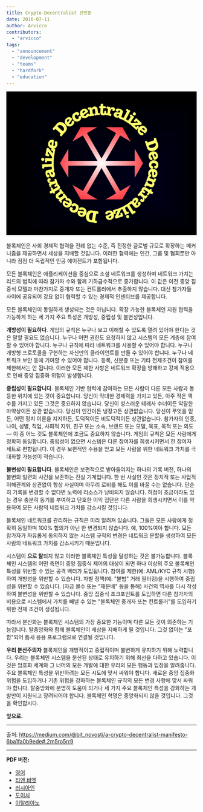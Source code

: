 ```yaml
---
title: Crypto-Decentralist 선언문
date: 2016-07-11
author: Arvicco
contributors:
  - "arvicco"
tags:
  - "announcement"
  - "development"
  - "teams"
  - "hardfork"
  - "education"
---
```


![탈중앙화!](./1gMu8qJtr2NeEuuGzvsfcnw.png)

블록체인은 사회 경제적 협력을 전례 없는 수준, 즉 진정한 글로벌 규모로 확장하는 메커니즘을 제공하면서 세상을 지배할 것입니다. 이러한 협력에는 인간, 그룹 및 협회뿐만 아니라 점점 더 독립적인 인공 에이전트가 포함됩니다.

모든 블록체인은 애플리케이션을 중심으로 소셜 네트워크를 생성하며 네트워크 가치는 리드의 법칙에 따라 참가자 수와 함께 기하급수적으로 증가합니다. 이 값은 이전 중앙 집중식 모델과 마찬가지로 중개자 또는 컨트롤러에서 추출하지 않습니다. 대신 참가자들 사이에 공유되어 강요 없이 협력할 수 있는 경제적 인센티브를 제공합니다.

모든 블록체인이 동일하게 생성되는 것은 아닙니다. 확장 가능한 블록체인 지원 협력을 가능하게 하는 세 가지 주요 특성은 개방성, 중립성 및 불변성입니다.

**개방성이 필요하다**. 게임의 규칙은 누구나 보고 이해할 수 있도록 열려 있어야 한다는 것은 말할 필요도 없습니다. 누구나 어떤 권한도 요청하지 않고 시스템의 모든 계층에 참여할 수 있어야 합니다. 누구나 규칙에 따라 네트워크를 사용할 수 있어야 합니다. 누구나 개방형 프로토콜을 구현하는 자신만의 클라이언트를 만들 수 있어야 합니다. 누구나 네트워크 보안 등에 기여할 수 있어야 합니다. 등록, 신분증 또는 기타 전제조건이 참여를 제한해서는 안 됩니다. 이러한 모든 제한 사항은 네트워크 확장을 방해하고 강제 적용으로 인해 중앙 집중화 위험이 발생합니다.

**중립성이 필요합니다**. 블록체인 기반 협력에 참여하는 모든 사람이 다른 모든 사람과 동등한 위치에 있는 것이 중요합니다. 당신이 막대한 경제력을 가지고 있든, 아주 적은 액수를 가지고 있든 그것은 중요하지 않습니다. 당신이 성스러운 테레사 수녀이든 악랄한 마약상이든 상관 없습니다. 당신이 인간이든 냉장고든 상관없습니다. 당신이 무엇을 믿든, 어떤 정치 이론을 지지하든, 도덕적이든 비도덕적이든 상관없습니다. 참가자의 인종, 나이, 성별, 직업, 사회적 지위, 친구 또는 소속, 브랜드 또는 모델, 목표, 목적 또는 의도 — 이 중 어느 것도 블록체인에 조금도 중요하지 않습니다. 게임의 규칙은 모든 사람에게 정확히 동일합니다. 중립성이 없으면 시스템은 다른 참여자를 희생시키면서 한 참여자 세트로 편향됩니다. 이 경우 보편적인 수용을 얻고 모든 사람을 위한 네트워크 가치를 극대화할 가능성이 적습니다.

**불변성이 필요합니다**. 블록체인은 보편적으로 받아들여지는 하나의 기록 버전, 하나의 불변의 일련의 사건을 보존하는 진실 기계입니다. 한 번 사실인 것은 정치적 또는 사업적 이해관계와 상관없이 항상 사실이며 아무리 로비를 해도 이를 바꿀 수는 없습니다. 단순히 기록을 변경할 수 없다면 노력에 리소스가 낭비되지 않습니다. 허점이 조금이라도 있는 경우 충분히 동기를 부여하고 단호한 이익 집단은 다른 사람을 희생시키면서 이를 악용하여 모든 사람의 네트워크 가치를 감소시킬 것입니다.

블록체인 네트워크를 관리하는 규칙은 미리 알려져 있습니다. 그들은 모든 사람에게 정확히 동일하며 100% 합의가 아닌 한 변경되지 않습니다. 예, 100%여야 합니다. 모든 참가자가 자유롭게 동의하지 않는 시스템 규칙의 변경은 네트워크 분할을 생성하여 모든 사람의 네트워크 가치를 감소시키기 때문입니다.

시스템이 **으로 탈**되지 않고 이러한 블록체인 특성을 달성하는 것은 불가능합니다. 블록체인 시스템의 어떤 측면이 중앙 집중식 제어의 대상이 되면 하나 이상의 주요 블록체인 특성을 위반할 수 있는 공격 벡터가 도입됩니다. 참여를 제한(예: AML/KYC 규칙 시행)하여 개방성을 위반할 수 있습니다. 차별 정책(예: "불법" 거래 필터링)을 시행하여 중립성을 위반할 수 있습니다. (자금 몰수 또는 "재분배" 등을 통해) 사건의 역사를 다시 작성하여 불변성을 위반할 수 있습니다. 중앙 집중식 초크포인트를 도입하면 다른 참가자의 비용으로 시스템에서 가치를 빼낼 수 있는 "블록체인 중개자 또는 컨트롤러"를 도입하기 위한 전제 조건이 생성됩니다.

따라서 분산화는 블록체인 시스템의 가장 중요한 기능이며 다른 모든 것이 의존하는 기능입니다. 탈중앙화와 함께 블록체인이 세상을 지배하게 될 것입니다. 그것 없이는 "포함"되어 틈새 응용 프로그램으로 연결될 것입니다.

**우리 분산주의자** 블록체인을 개방적이고 중립적이며 불변하게 유지하기 위해 노력합니다. 우리는 블록체인 시스템을 분산된 상태로 유지하기 위해 최선을 다하고 있습니다. 이것은 암호화 세계와 그 너머의 모든 개발에 대한 우리의 모든 행동과 입장을 알려줍니다. 주요 블록체인 특성을 위반하려는 모든 시도에 맞서 싸워야 합니다. 새로운 중앙 집중화 위험을 도입하거나 기존 위험을 강화하는 블록체인 규칙의 모든 변경 사항에 맞서 싸워야 합니다. 탈중앙화에 분명히 도움이 되거나 세 가지 주요 블록체인 특성을 강화하는 개발만이 지원되고 장려되어야 합니다. 블록체인 혁명은 중앙화되지 않을 것입니다. 그것을 확인합시다.

**앞으로.**

---

출처: https://medium.com/@bit_novosti/a-crypto-decentralist-manifesto-6ba1fa0b9ede#.2m5ro5rr9

---

**PDF 버전:**

- [영어](https://ethereumclassic.org/A_Crypto-Decentralist_Manifesto.pdf)
- [티엔 비엣](https://ethereumclassic.org/A_Crypto-Decentralist_Manifesto_vietnamese.pdf)
- [러시아인](https://ethereumclassic.org/A_Crypto-Decentralist_Manifesto_russian.pdf)
- [도이치](https://ethereumclassic.org/A_Crypto-Decentralist_Manifesto_german.pdf)
- [이탈리아노](https://ethereumclassic.org/A_Crypto-Decentralist_Manifesto_italian.pdf)
